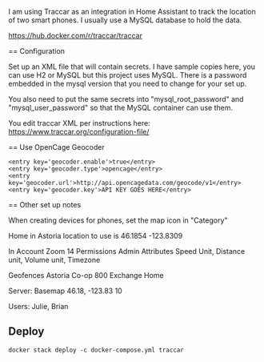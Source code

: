 I am using Traccar as an integration in Home Assistant to track
the location of two smart phones. I usually use a MySQL database
to hold the data.

https://hub.docker.com/r/traccar/traccar

== Configuration

Set up an XML file that will contain secrets.
I have sample copies here, you can use H2 or MySQL but this project uses MySQL.
There is a password embedded in the mysql version that you need to change for your set up.

You also need to put the same secrets into "mysql_root_password" and
"mysql_user_password" so that the MySQL container can use them.

You edit traccar XML  per instructions here:
https://www.traccar.org/configuration-file/

== Use OpenCage Geocoder

    <entry key='geocoder.enable'>true</entry>
    <entry key='geocoder.type'>opencage</entry>
    <entry key='geocoder.url'>http://api.opencagedata.com/geocode/v1</entry>
    <entry key='geocoder.key'>API KEY GOES HERE</entry>

== Other set up notes

When creating devices for phones, set the map icon in "Category"

Home in Astoria location to use is 46.1854 -123.8309

In Account
Zoom 14
Permissions Admin
Attributes
Speed Unit, Distance unit, Volume unit, Timezone

Geofences
Astoria Co-op
800 Exchange
Home

Server:
  Basemap
  46.18, -123.83 10

Users: Julie, Brian

## Deploy

    docker stack deploy -c docker-compose.yml traccar
